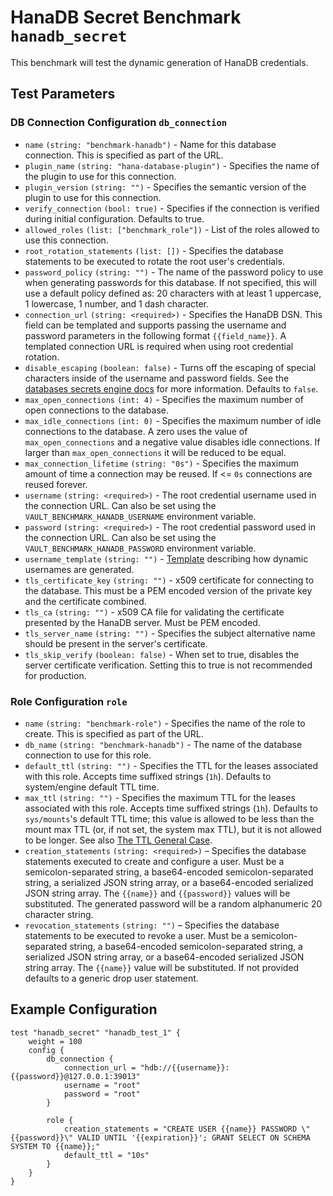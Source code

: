 # HanaDB Secret Benchmark `hanadb_secret`

This benchmark will test the dynamic generation of HanaDB credentials.

## Test Parameters

### DB Connection Configuration `db_connection`

- `name` `(string: "benchmark-hanadb")` - Name for this database connection. This is specified as part of the URL.
- `plugin_name` `(string: "hana-database-plugin")` - Specifies the name of the plugin to use for this connection.
- `plugin_version` `(string: "")` - Specifies the semantic version of the plugin to use for this connection.
- `verify_connection` `(bool: true)` - Specifies if the connection is verified during initial configuration. Defaults to true.
- `allowed_roles` `(list: ["benchmark_role"])` - List of the roles allowed to use this connection.
- `root_rotation_statements` `(list: [])` - Specifies the database statements to be executed to rotate the root user's credentials.
- `password_policy` `(string: "")` - The name of the password policy to use when generating passwords for this database. If not specified, this will use a default policy defined as: 20 characters with at least 1 uppercase, 1 lowercase, 1 number, and 1 dash character.
- `connection_url` `(string: <required>)` - Specifies the HanaDB DSN. This field can be templated and supports passing the username and password parameters in the following format `{{field_name}}`. A templated connection URL is required when using root credential rotation.
- `disable_escaping` `(boolean: false)` - Turns off the escaping of special characters inside of the username and password fields. See the [databases secrets engine docs](https://developer.hashicorp.com/vault/docs/secrets/databases#disable-character-escaping) for more information. Defaults to `false`.
- `max_open_connections` `(int: 4)` - Specifies the maximum number of open connections to the database.
- `max_idle_connections` `(int: 0)` - Specifies the maximum number of idle connections to the database. A zero uses the value of `max_open_connections` and a negative value disables idle connections. If larger than `max_open_connections` it will be reduced to be equal.
- `max_connection_lifetime` `(string: "0s")` - Specifies the maximum amount of time a connection may be reused. If <= `0s` connections are reused forever.
- `username` `(string: <required>)` - The root credential username used in the connection URL. Can also be set using the `VAULT_BENCHMARK_HANADB_USERNAME` environment variable.
- `password` `(string: <required>)` - The root credential password used in the connection URL. Can also be set using the `VAULT_BENCHMARK_HANADB_PASSWORD` environment variable.
- `username_template` `(string: "")` - [Template](https://developer.hashicorp.com/vault/docs/concepts/username-templating) describing how dynamic usernames are generated.
- `tls_certificate_key` `(string: "")` - x509 certificate for connecting to the database. This must be a PEM encoded version of the private key and the certificate combined.
- `tls_ca` `(string: "")` - x509 CA file for validating the certificate presented by the HanaDB server. Must be PEM encoded.
- `tls_server_name` `(string: "")` - Specifies the subject alternative name should be present in the server's certificate.
- `tls_skip_verify` `(boolean: false)` - When set to true, disables the server certificate verification. Setting this to true is not recommended for production.

### Role Configuration `role`

- `name` `(string: "benchmark-role")` - Specifies the name of the role to create. This is specified as part of the URL.
- `db_name` `(string: "benchmark-hanadb")` - The name of the database connection to use for this role.
- `default_ttl` `(string: "")` - Specifies the TTL for the leases associated with this role. Accepts time suffixed strings (`1h`). Defaults to system/engine default TTL time.
- `max_ttl` `(string: "")` - Specifies the maximum TTL for the leases associated with this role. Accepts time suffixed strings (`1h`). Defaults to `sys/mounts`'s default TTL time; this value is allowed to be less than the mount max TTL (or, if not set, the system max TTL), but it is not allowed to be longer. See also [The TTL General Case](https://developer.hashicorp.com/vault/docs/concepts/tokens#the-general-case).
- `creation_statements` `(string: <required>)` – Specifies the database statements executed to create and configure a user. Must be a semicolon-separated string, a base64-encoded semicolon-separated string, a serialized JSON string array, or a base64-encoded serialized JSON string array. The `{{name}}` and `{{password}}` values will be substituted. The generated password will be a random alphanumeric 20 character string.
- `revocation_statements` `(string: "")` – Specifies the database statements to be executed to revoke a user. Must be a semicolon-separated string, a base64-encoded semicolon-separated string, a serialized JSON string array, or a base64-encoded serialized JSON string array. The `{{name}}` value will be substituted. If not provided defaults to a generic drop user statement.

## Example Configuration

```hcl
test "hanadb_secret" "hanadb_test_1" {
    weight = 100
    config {
        db_connection {
            connection_url = "hdb://{{username}}:{{password}}@127.0.0.1:39013"
            username = "root"
            password = "root"
        }

        role {
            creation_statements = "CREATE USER {{name}} PASSWORD \"{{password}}\" VALID UNTIL '{{expiration}}'; GRANT SELECT ON SCHEMA SYSTEM TO {{name}};"
            default_ttl = "10s"
        }
    }
}
```

